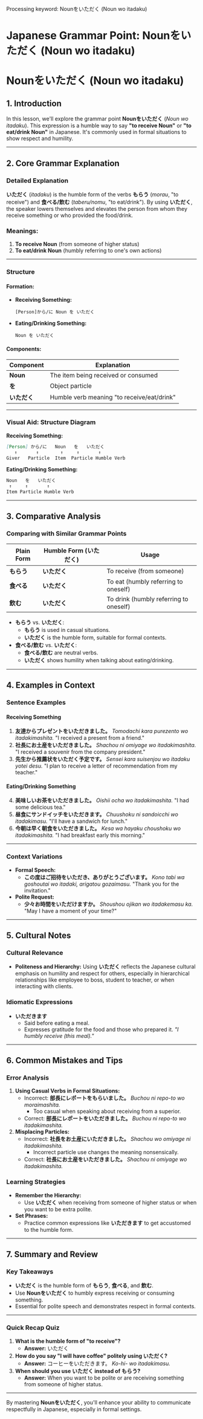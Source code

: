 Processing keyword: Nounをいただく (Noun wo itadaku)
# Japanese Grammar Point: Nounをいただく (Noun wo itadaku)
# Nounをいただく (Noun wo itadaku)
## 1. Introduction
In this lesson, we'll explore the grammar point **Nounをいただく** (*Noun wo itadaku*). This expression is a humble way to say **"to receive Noun"** or **"to eat/drink Noun"** in Japanese. It's commonly used in formal situations to show respect and humility.

---
## 2. Core Grammar Explanation
### Detailed Explanation
**いただく** (*itadaku*) is the humble form of the verbs **もらう** (*morau*, "to receive") and **食べる/飲む** (*taberu/nomu*, "to eat/drink"). By using **いただく**, the speaker lowers themselves and elevates the person from whom they receive something or who provided the food/drink.
### Meanings:
1. **To receive Noun** (from someone of higher status)
2. **To eat/drink Noun** (humbly referring to one's own actions)
---
### Structure
#### Formation:
- **Receiving Something:**
  ```
  [Person]から/に Noun を いただく
  ```
- **Eating/Drinking Something:**
  ```
  Noun を いただく
  ```
#### Components:
| Component        | Explanation                                   |
|------------------|-----------------------------------------------|
| **Noun**         | The item being received or consumed           |
| **を**           | Object particle                                |
| **いただく**     | Humble verb meaning "to receive/eat/drink"     |
---
### Visual Aid: Structure Diagram
**Receiving Something:**
```markdown
[Person] から/に   Noun   を   いただく
   ↑       ↑        ↑     ↑       ↑
Giver   Particle  Item  Particle Humble Verb
```
**Eating/Drinking Something:**
```markdown
Noun   を   いただく
 ↑     ↑       ↑
Item Particle Humble Verb
```
---
## 3. Comparative Analysis
### Comparing with Similar Grammar Points
| Plain Form     | Humble Form (**いただく**) | Usage                                             |
|----------------|---------------------------|---------------------------------------------------|
| **もらう**     | **いただく**               | To receive (from someone)                         |
| **食べる**     | **いただく**               | To eat (humbly referring to oneself)              |
| **飲む**       | **いただく**               | To drink (humbly referring to oneself)            |
- **もらう** vs. **いただく**:
  - **もらう** is used in casual situations.
  - **いただく** is the humble form, suitable for formal contexts.
- **食べる/飲む** vs. **いただく**:
  - **食べる/飲む** are neutral verbs.
  - **いただく** shows humility when talking about eating/drinking.
---
## 4. Examples in Context
### Sentence Examples
#### Receiving Something
1. **友達からプレゼントをいただきました。**
   *Tomodachi kara purezento wo itadakimashita.*
   "I received a present from a friend."
2. **社長にお土産をいただきました。**
   *Shachou ni omiyage wo itadakimashita.*
   "I received a souvenir from the company president."
3. **先生から推薦状をいただく予定です。**
   *Sensei kara suisenjou wo itadaku yotei desu.*
   "I plan to receive a letter of recommendation from my teacher."
#### Eating/Drinking Something
4. **美味しいお茶をいただきました。**
   *Oishii ocha wo itadakimashita.*
   "I had some delicious tea."
5. **昼食にサンドイッチをいただきます。**
   *Chuushoku ni sandoicchi wo itadakimasu.*
   "I'll have a sandwich for lunch."
6. **今朝は早く朝食をいただきました。**
   *Kesa wa hayaku choushoku wo itadakimashita.*
   "I had breakfast early this morning."
---
### Context Variations
- **Formal Speech:**
  - **この度はご招待をいただき、ありがとうございます。**
    *Kono tabi wa goshoutai wo itadaki, arigatou gozaimasu.*
    "Thank you for the invitation."
- **Polite Request:**
  - **少々お時間をいただけますか。**
    *Shoushou ojikan wo itadakemasu ka.*
    "May I have a moment of your time?"
---
## 5. Cultural Notes
### Cultural Relevance
- **Politeness and Hierarchy:**
  Using **いただく** reflects the Japanese cultural emphasis on humility and respect for others, especially in hierarchical relationships like employee to boss, student to teacher, or when interacting with clients.
### Idiomatic Expressions
- **いただきます**
  - Said before eating a meal.
  - Expresses gratitude for the food and those who prepared it.
    *"I humbly receive (this meal)."*
---
## 6. Common Mistakes and Tips
### Error Analysis
1. **Using Casual Verbs in Formal Situations:**
   - Incorrect: **部長にレポートをもらいました。**
     *Buchou ni repo-to wo moraimashita.*
     - Too casual when speaking about receiving from a superior.
   - Correct: **部長にレポートをいただきました。**
     *Buchou ni repo-to wo itadakimashita.*
2. **Misplacing Particles:**
   - Incorrect: **社長をお土産にいただきました。**
     *Shachou wo omiyage ni itadakimashita.*
     - Incorrect particle use changes the meaning nonsensically.
   - Correct: **社長にお土産をいただきました。**
     *Shachou ni omiyage wo itadakimashita.*
### Learning Strategies
- **Remember the Hierarchy:**
  - Use **いただく** when receiving from someone of higher status or when you want to be extra polite.
- **Set Phrases:**
  - Practice common expressions like **いただきます** to get accustomed to the humble form.
---
## 7. Summary and Review
### Key Takeaways
- **いただく** is the humble form of **もらう**, **食べる**, and **飲む**.
- Use **Nounをいただく** to humbly express receiving or consuming something.
- Essential for polite speech and demonstrates respect in formal contexts.
---
### Quick Recap Quiz
1. **What is the humble form of "to receive"?**
   - **Answer:** いただく
2. **How do you say "I will have coffee" politely using いただく?**
   - **Answer:** コーヒーをいただきます。
     *Ko-hi- wo itadakimasu.*
3. **When should you use いただく instead of もらう?**
   - **Answer:** When you want to be polite or are receiving something from someone of higher status.
---
By mastering **Nounをいただく**, you'll enhance your ability to communicate respectfully in Japanese, especially in formal settings.
